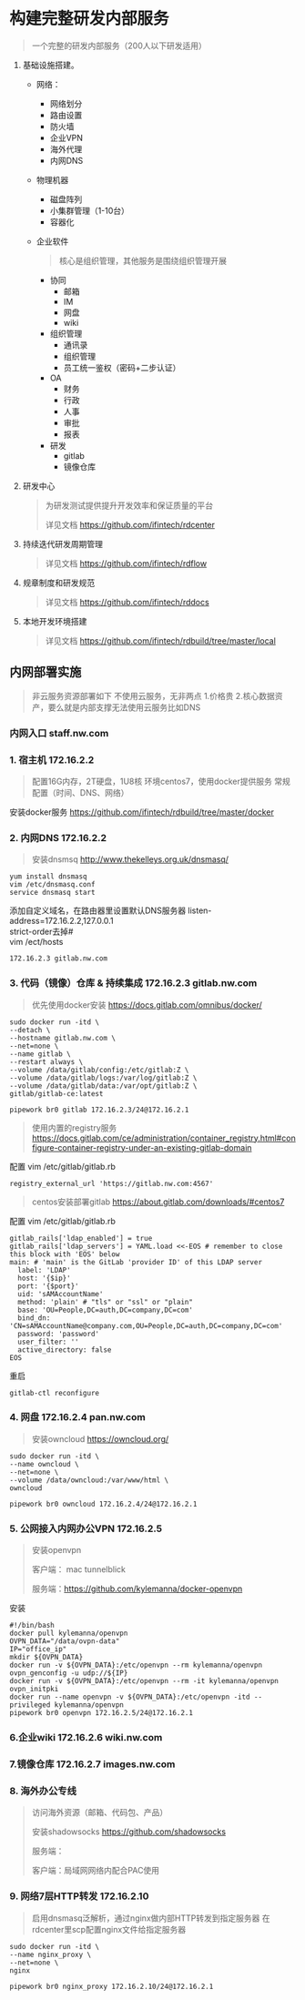 # 构建完整研发内部服务
> 一个完整的研发内部服务（200人以下研发适用）

1. 基础设施搭建。

    - 网络：

      - 网络划分
      - 路由设置
      - 防火墙
      - 企业VPN
      - 海外代理
      - 内网DNS

    - 物理机器

      - 磁盘阵列
      - 小集群管理（1-10台）
      - 容器化

    - 企业软件

      > 核心是组织管理，其他服务是围绕组织管理开展

      - 协同
        - 邮箱
        - IM
        - 网盘
        - wiki
      - 组织管理
        - 通讯录
        - 组织管理
        - 员工统一鉴权（密码+二步认证）
      - OA
        - 财务
        - 行政
        - 人事
        - 审批
        - 报表
      - 研发
        - gitlab
        - 镜像仓库

2.  研发中心

    > 为研发测试提供提升开发效率和保证质量的平台
    >
    > 详见文档 https://github.com/ifintech/rdcenter

3. 持续迭代研发周期管理

    > 详见文档 https://github.com/ifintech/rdflow

4. 规章制度和研发规范

    > 详见文档 https://github.com/ifintech/rddocs
    
5. 本地开发环境搭建
   
    > 详见文档 https://github.com/ifintech/rdbuild/tree/master/local




## 内网部署实施

> 非云服务资源部署如下
> 不使用云服务，无非两点 1.价格贵 2.核心数据资产，要么就是内部支撑无法使用云服务比如DNS

### 内网入口 staff.nw.com
### 1. 宿主机 172.16.2.2

>配置16G内存，2T硬盘，1U8核
>环境centos7，使用docker提供服务
>常规配置（时间、DNS、网络）

安装docker服务 https://github.com/ifintech/rdbuild/tree/master/docker



### 2. 内网DNS 172.16.2.2

>安装dnsmsq http://www.thekelleys.org.uk/dnsmasq/

```shell
yum install dnsmasq
vim /etc/dnsmasq.conf
service dnsmasq start
```
添加自定义域名，在路由器里设置默认DNS服务器
listen-address=172.16.2.2,127.0.0.1  
strict-order去掉#  
vim /ect/hosts

```shell
172.16.2.3 gitlab.nw.com
```



### 3. 代码（镜像）仓库 & 持续集成 172.16.2.3 gitlab.nw.com 

> 优先使用docker安装 https://docs.gitlab.com/omnibus/docker/

```Shell
sudo docker run -itd \
--detach \
--hostname gitlab.nw.com \
--net=none \
--name gitlab \
--restart always \
--volume /data/gitlab/config:/etc/gitlab:Z \
--volume /data/gitlab/logs:/var/log/gitlab:Z \
--volume /data/gitlab/data:/var/opt/gitlab:Z \
gitlab/gitlab-ce:latest

pipework br0 gitlab 172.16.2.3/24@172.16.2.1
```

> 使用内置的registry服务
> https://docs.gitlab.com/ce/administration/container_registry.html#configure-container-registry-under-an-existing-gitlab-domain

配置 vim /etc/gitlab/gitlab.rb
```shell
registry_external_url 'https://gitlab.nw.com:4567'
```

> centos安装部署gitlab https://about.gitlab.com/downloads/#centos7

配置 vim /etc/gitlab/gitlab.rb

```shell
gitlab_rails['ldap_enabled'] = true
gitlab_rails['ldap_servers'] = YAML.load <<-EOS # remember to close this block with 'EOS' below
main: # 'main' is the GitLab 'provider ID' of this LDAP server
  label: 'LDAP'
  host: '{$ip}'
  port: '{$port}'
  uid: 'sAMAccountName'
  method: 'plain' # "tls" or "ssl" or "plain"
  base: 'OU=People,DC=auth,DC=company,DC=com'
  bind_dn: 'CN=sAMAccountName@company.com,OU=People,DC=auth,DC=company,DC=com'
  password: 'password'
  user_filter: ''
  active_directory: false
EOS
```

重启

```shell
gitlab-ctl reconfigure
```



### 4. 网盘 172.16.2.4 pan.nw.com

> 安装owncloud https://owncloud.org/  

```shell
sudo docker run -itd \
--name owncloud \
--net=none \
--volume /data/owncloud:/var/www/html \
owncloud

pipework br0 owncloud 172.16.2.4/24@172.16.2.1
```



### 5. 公网接入内网办公VPN 172.16.2.5

> 安装openvpn
>
> 客户端： mac tunnelblick
>
> 服务端：https://github.com/kylemanna/docker-openvpn

安装

```shell
#!/bin/bash
docker pull kylemanna/openvpn
OVPN_DATA="/data/ovpn-data"
IP="office_ip"
mkdir ${OVPN_DATA}
docker run -v ${OVPN_DATA}:/etc/openvpn --rm kylemanna/openvpn ovpn_genconfig -u udp://${IP}
docker run -v ${OVPN_DATA}:/etc/openvpn --rm -it kylemanna/openvpn ovpn_initpki
docker run --name openvpn -v ${OVPN_DATA}:/etc/openvpn -itd --privileged kylemanna/openvpn
pipework br0 openvpn 172.16.2.5/24@172.16.2.1
```



### 6.企业wiki 172.16.2.6 wiki.nw.com

### 7.镜像仓库 172.16.2.7 images.nw.com



### 8. 海外办公专线

>访问海外资源（邮箱、代码包、产品）
>
>安装shadowsocks https://github.com/shadowsocks  
>
>服务端：  
>
>客户端：局域网网络内配合PAC使用



### 9. 网络7层HTTP转发 172.16.2.10

> 启用dnsmasq泛解析，通过nginx做内部HTTP转发到指定服务器
> 在rdcenter里scp配置nginx文件给指定服务器

```shel
sudo docker run -itd \
--name nginx_proxy \
--net=none \
nginx

pipework br0 nginx_proxy 172.16.2.10/24@172.16.2.1
```

